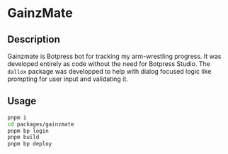 # GainzMate

## Description

Gainzmate is Botpress bot for tracking my arm-wrestling progress. It was developed entirely as code without the need for Botpress Studio. The `dallox` package was developped to help with dialog focused logic like prompting for user input and validating it.

## Usage

```bash
pnpm i
cd packages/gainzmate
pnpm bp login
pnpm build
pnpm bp deploy
```
